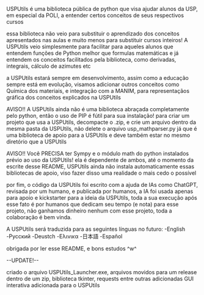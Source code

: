 USPUtils é uma biblioteca pública de python que visa ajudar alunos da USP, em especial da POLI, a entender certos conceitos de seus respectivos cursos

essa biblioteca não veio para substituir o aprendizado dos conceitos apresentados nas aulas e muito menos para substituir cursos inteiros! A USPUtils veio simplesmente para facilitar para aqueles alunos que entendem funções de Python melhor que formulas matemáticas e já entendem os conceitos facilitados pela biblioteca, como derivadas, integrais, cálculo de azimutes etc

a USPUtils estará sempre em desenvolvimento, assim como a educação sempre está em evolução, visamos adicionar outros conceitos como Química dos materiais, e integração com a MANIM, para representaçãos gráfica dos conceitos explicados na USPUtils

AVISO!! A USPUtils ainda não é uma biblioteca abraçada completamente pelo python, então o uso de PIP é fútil para sua instalação! para criar um projeto que usa a USPUtils, decompacte o .zip, e crie um arquivo dentro da mesma pasta da USPUtils, não delete o arquivo usp_mathparser.py já que é uma biblioteca de apoio para a USPUtils e deve também estar no mesmo diretório que a USPUtils

AVISO!! Você PRECISA ter Sympy e o módulo math do python instalados prévio ao uso da USPUtils! ela é dependente de ambos, até o momento da escrite desse README, USPUtils ainda não instala automaticamente essas bibliotecas de apoio, viso fazer disso uma realidade o mais cedo o possível

por fim, o código da USPUtils foi escrito com a ajuda de IAs como ChatGPT, revisada por um humano, e publicada por humanos, a IA foi usada apenas para apoio e kickstarter para a ideia da USPUtils, toda a sua execução após esse fato é por humanos que dedicam seu tempo (e nota) para esse projeto, não ganhamos dinheiro nenhum com esse projeto, toda a colaboração é bem vinda.

A USPUtils será traduzida para as seguintes línguas no futuro:
-English
-Русский
-Deustch
-Ελινικα
-日本語
-Español

obrigada por ler esse README, e bons estudos ^w^

--UPDATE!--

criado o arquivo USPUtils_Launcher.exe, arquivos movidos para um release dentro de um zip, biblioteca tkinter, requests entre outras adicionadas
GUI interativa adicionada para o USPUtils
